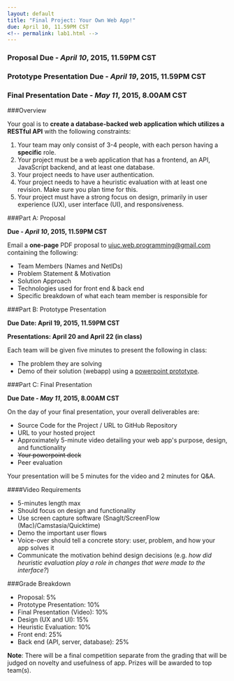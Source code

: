 ```yaml
---
layout: default
title: "Final Project: Your Own Web App!"
due: April 10, 11.59PM CST
<!-- permalink: lab1.html -->
---
```

### Proposal Due - *April 10*, 2015, 11.59PM CST
### Prototype Presentation Due - *April 19*, 2015, 11.59PM CST
### Final Presentation Date - *May 11*, 2015, 8.00AM CST

###Overview

Your goal is to **create a database-backed web application which utilizes a RESTful API** with the following constraints:

1. Your team may only consist of 3-4 people, with each person having a **specific** role.
2. Your project must be a web application that has a frontend, an API, JavaScript backend, and at least one database.
3. Your project needs to have user authentication.
4. Your project needs to have a heuristic evaluation with at least one revision. Make sure you plan time for this.
5. Your project must have a strong focus on design, primarily in user experience (UX), user interface (UI), and responsiveness.

###Part A: Proposal

**Due - *April 10*, 2015, 11.59PM CST**

Email a **one-page** PDF proposal to [uiuc.web.programming@gmail.com](mailto:uiuc.web.programming@gmail.com) containing the following:

+ Team Members (Names and NetIDs)
+ Problem Statement & Motivation
+ Solution Approach
+ Technologies used for front end & back end
+ Specific breakdown of what each team member is responsible for

###Part B: Prototype Presentation

**Due Date: April 19, 2015, 11.59PM CST**

**Presentations: April 20 and April 22 (in class)**

Each team will be given five minutes to present the following in class:

+ The problem they are solving
+ Demo of their solution (webapp) using a [powerpoint prototype](http://boxesandarrows.com/interactive-prototypes-with-powerpoint/).

###Part C: Final Presentation

**Due Date - *May 11*, 2015, 8.00AM CST**

On the day of your final presentation, your overall deliverables are:

+ Source Code for the Project / URL to GitHub Repository
+ URL to your hosted project
+ Approximately 5-minute video detailing your web app's purpose, design, and functionality
+ ~~Your powerpoint deck~~
+ Peer evaluation

Your presentation will be 5 minutes for the video and 2 minutes for Q&amp;A.

####Video Requirements
+ 5-minutes length max
+ Should focus on design and functionality
+ Use screen capture software (SnagIt/ScreenFlow (Mac)/Camstasia/Quicktime) 
+ Demo the important user flows
+ Voice-over should tell a concrete story: user, problem, and how your app solves it
+ Communicate the motivation behind design decisions (e.g. _how did heuristic evaluation play a role in changes that were made to the interface?_)

###Grade Breakdown

+ Proposal: 5%
+ Prototype Presentation: 10%
+ Final Presentation (Video): 10%
+ Design (UX and UI): 15%
+ Heuristic Evaluation: 10%
+ Front end: 25%
+ Back end (API, server, database): 25%

**Note**: There will be a final competition separate from the grading that will be judged on novelty and usefulness of app. Prizes will be awarded to top team(s).